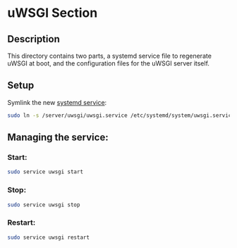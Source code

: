 # uWSGI Section

## Description

This directory contains two parts, a systemd service file to regenerate uWSGI at boot, and the configuration files for the uWSGI server itself.

## Setup

Symlink the new [systemd service](uwsgi.service):

```sh
sudo ln -s /server/uwsgi/uwsgi.service /etc/systemd/system/uwsgi.service
```

## Managing the service:

### Start:

```sh
sudo service uwsgi start
```
### Stop:
```sh
sudo service uwsgi stop
```

### Restart:
```sh
sudo service uwsgi restart
```

